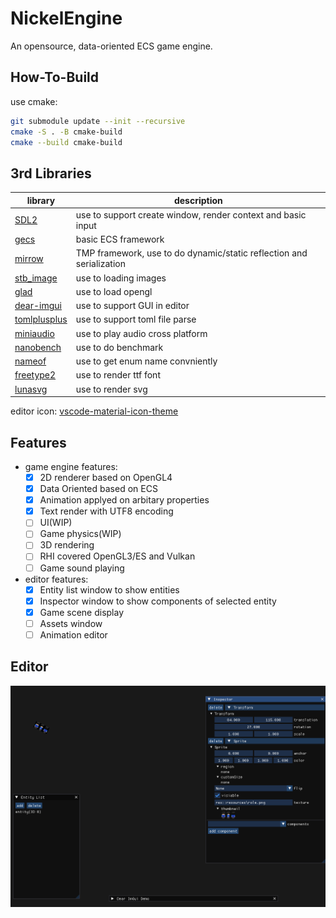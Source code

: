 # NickelEngine

An opensource, data-oriented ECS game engine.

## How-To-Build

use cmake:

```bash
git submodule update --init --recursive
cmake -S . -B cmake-build
cmake --build cmake-build
```

## 3rd Libraries

|library|description|
|--|--|
|[SDL2](https://github.com/libsdl-org/SDL)| use to support create window, render context and basic input|
|[gecs](https://github.com/VisualGMQ/gecs.git)| basic ECS framework|
|[mirrow](https://github.com/VisualGMQ/mirrow.git)| TMP framework, use to do dynamic/static reflection and serialization|
|[stb_image](http://nothings.org/stb)| use to loading images|
|[glad](https://glad.dav1d.de/)| use to load opengl|
|[dear-imgui](https://github.com/ocornut/imgui)| use to support GUI in editor|
|[tomlplusplus](https://github.com/marzer/tomlplusplus)| use to support toml file parse|
|[miniaudio](https://miniaud.io/)| use to play audio cross platform|
|[nanobench](https://nanobench.ankerl.com/)| use to do benchmark|
|[nameof](https://github.com/Neargye/nameof)| use to get enum name convniently|
|[freetype2](https://freetype.org/)| use to render ttf font|
|[lunasvg](https://github.com/sammycage/lunasvg)| use to render svg|

editor icon: [vscode-material-icon-theme](https://github.com/PKief/vscode-material-icon-theme)

## Features

* game engine features:
    - [x] 2D renderer based on OpenGL4
    - [x] Data Oriented based on ECS
    - [x] Animation applyed on arbitary properties
    - [x] Text render with UTF8 encoding
    - [ ] UI(WIP)
    - [ ] Game physics(WIP)
    - [ ] 3D rendering
    - [ ] RHI covered OpenGL3/ES and Vulkan
    - [ ] Game sound playing
* editor features:
    - [x] Entity list window to show entities
    - [x] Inspector window to show components of selected entity
    - [x] Game scene display
    - [ ] Assets window
    - [ ] Animation editor

## Editor

![editor](./snapshot/editor.png)